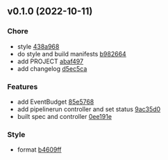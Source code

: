 
<a name="v0.1.0"></a>
## v0.1.0 (2022-10-11)

### Chore

* style [438a968]("https://github.com/w6d-io/ciops/commit/438a9686acc12ad140d7d16d13503ba5f85f0ad8")
* do style and build manifests [b982664]("https://github.com/w6d-io/ciops/commit/b982664fbb97a2e431426a1dc356a135ed0a206e")
* add PROJECT [abaf497]("https://github.com/w6d-io/ciops/commit/abaf49747a264b7ef158e2a594fc6e21fa2728ca")
* add changelog [d5ec5ca]("https://github.com/w6d-io/ciops/commit/d5ec5ca1573c7bae31ab1bcab74f9cc637dc07ae")

### Features

* add EventBudget [85e5768]("https://github.com/w6d-io/ciops/commit/85e57680c84f3b53f418dc1286a5b68233575924")
* add pipelinerun controller and set status [9ac35d0]("https://github.com/w6d-io/ciops/commit/9ac35d030d5d5389281b8dbb946d2a682cc0b5e5")
* built spec and controller [0ee191e]("https://github.com/w6d-io/ciops/commit/0ee191eb4d05953d6f20b9083b383f4a27ad6ac8")

### Style

* format [b4609ff]("https://github.com/w6d-io/ciops/commit/b4609ffc4fc89dcf247564358607da2acc0c3ab4")

